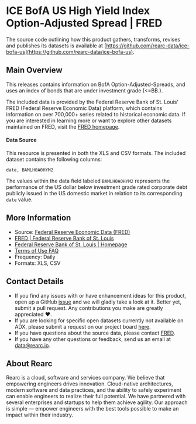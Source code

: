
# ICE BofA US High Yield Index Option-Adjusted Spread | FRED

The source code outlining how this product gathers, transforms, revises
and publishes its datasets is available at
[https://github.com/rearc-data/ice-bofa-us](https://github.com/rearc-data/ice-bofa-us).

## Main Overview

This releases contains information on BofA Option-Adjusted-Spreads, and uses an index of bonds that are under investment grade (<=BB.).

The included data is provided by the Federal Reserve Bank of St. Louis' FRED (Federal Reserve Economic Data) platform, which contains information on over 700,000+ series related to historical economic data. If you are interested in learning more or want to explore other datasets maintained on FRED, visit the [FRED homepage](https://fred.stlouisfed.org/).

#### Data Source
This resource is presented in both the XLS and CSV formats. The included dataset contains the following columns:

`date, BAMLH0A0HYM2`

The values within the data field labeled `BAMLH0A0HYM2` represents the performance of the US dollar below investment grade rated corporate debt publicly issued in the US domestic market in relation to its corresponding `date` value.


## More Information
- Source: [Federal Reserve Economic Data (FRED)](https://fred.stlouisfed.org/series/BAMLH0A0HYM2)
- [FRED | Federal Reserve Bank of St. Louis](https://fred.stlouisfed.org/)
- [Federal Reserve Bank of St. Louis | Homepage](https://www.stlouisfed.org/)
- [Terms of Use FAQ](https://fred.stlouisfed.org/legal/)
- Frequency: Daily
- Formats: XLS, CSV

## Contact Details
- If you find any issues with or have enhancement ideas for this product, open up a GitHub [issue]() and we will gladly take a look at it. Better yet, submit a pull request. Any contributions you make are greatly appreciated :heart:.
- If you are looking for specific open datasets currently not available on ADX, please submit a request on our project board [here](https://github.com/rearc-data/ice-bofa-us/issues).
- If you have questions about the source data, please contact [FRED](https://fred.stlouisfed.org/contactus/).
- If you have any other questions or feedback, send us an email at data@rearc.io.

## About Rearc
Rearc is a cloud, software and services company. We believe that empowering engineers drives innovation. Cloud-native architectures, modern software and data practices, and the ability to safely experiment can enable engineers to realize their full potential. We have partnered with several enterprises and startups to help them achieve agility. Our approach is simple — empower engineers with the best tools possible to make an impact within their industry.
